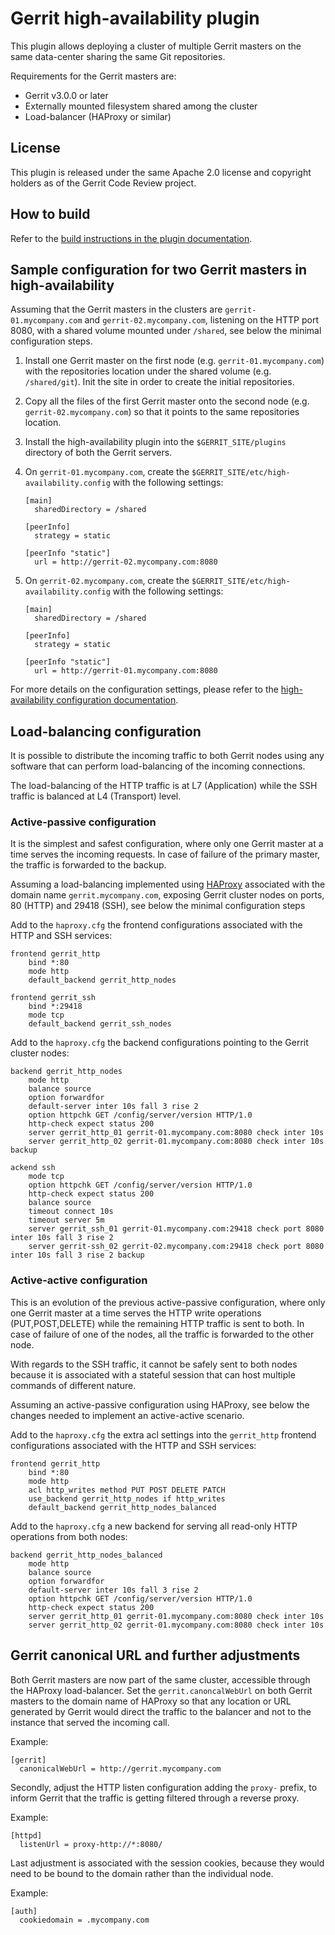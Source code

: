 # Gerrit high-availability plugin

This plugin allows deploying a cluster of multiple Gerrit masters
on the same data-center sharing the same Git repositories.

Requirements for the Gerrit masters are:

- Gerrit v3.0.0 or later
- Externally mounted filesystem shared among the cluster
- Load-balancer (HAProxy or similar)

## License

This plugin is released under the same Apache 2.0 license and copyright holders
as of the Gerrit Code Review project.

## How to build

Refer to the [build instructions in the plugin documentation](src/main/resources/Documentation/build.md).

## Sample configuration for two Gerrit masters in high-availability

Assuming that the Gerrit masters in the clusters are `gerrit-01.mycompany.com` and
`gerrit-02.mycompany.com`, listening on the HTTP port 8080, with a shared volume
mounted under `/shared`, see below the minimal configuration steps.

1. Install one Gerrit master on the first node (e.g. `gerrit-01.mycompany.com`)
   with the repositories location under the shared volume (e.g. `/shared/git`).
   Init the site in order to create the initial repositories.

2. Copy all the files of the first Gerrit master onto the second node (e.g. `gerrit-02.mycompany.com`)
   so that it points to the same repositories location.

3. Install the high-availability plugin into the `$GERRIT_SITE/plugins` directory of both
   the Gerrit servers.

4. On `gerrit-01.mycompany.com`, create the `$GERRIT_SITE/etc/high-availability.config` with
   the following settings:

   ```
   [main]
     sharedDirectory = /shared

   [peerInfo]
     strategy = static

   [peerInfo "static"]
     url = http://gerrit-02.mycompany.com:8080
   ```

5. On `gerrit-02.mycompany.com`, create the `$GERRIT_SITE/etc/high-availability.config` with
   the following settings:

   ```
   [main]
     sharedDirectory = /shared

   [peerInfo]
     strategy = static

   [peerInfo "static"]
     url = http://gerrit-01.mycompany.com:8080
   ```

For more details on the configuration settings, please refer to the
[high-availability configuration documentation](src/main/resources/Documentation/config.md).

## Load-balancing configuration

It is possible to distribute the incoming traffic to both Gerrit nodes using any software that can
perform load-balancing of the incoming connections.

The load-balancing of the HTTP traffic is at L7 (Application) while the
SSH traffic is balanced at L4 (Transport) level.

### Active-passive configuration

It is the simplest and safest configuration, where only one Gerrit master at a
time serves the incoming requests.
In case of failure of the primary master, the traffic is forwarded to the backup.

Assuming a load-balancing implemented using [HAProxy](http://www.haproxy.org/)
associated with the domain name `gerrit.mycompany.com`, exposing Gerrit cluster nodes
on ports, 80 (HTTP) and 29418 (SSH), see below the minimal configuration
steps

Add to the `haproxy.cfg` the frontend configurations associated with the HTTP
and SSH services:

```
frontend gerrit_http
    bind *:80
    mode http
    default_backend gerrit_http_nodes

frontend gerrit_ssh
    bind *:29418
    mode tcp
    default_backend gerrit_ssh_nodes
```

Add to the `haproxy.cfg` the backend configurations pointing to the Gerrit cluster
nodes:

```
backend gerrit_http_nodes
    mode http
    balance source
    option forwardfor
    default-server inter 10s fall 3 rise 2
    option httpchk GET /config/server/version HTTP/1.0
    http-check expect status 200
    server gerrit_http_01 gerrit-01.mycompany.com:8080 check inter 10s
    server gerrit_http_02 gerrit-01.mycompany.com:8080 check inter 10s backup

ackend ssh
    mode tcp
    option httpchk GET /config/server/version HTTP/1.0
    http-check expect status 200
    balance source
    timeout connect 10s
    timeout server 5m
    server gerrit_ssh_01 gerrit-01.mycompany.com:29418 check port 8080 inter 10s fall 3 rise 2
    server gerrit-ssh_02 gerrit-02.mycompany.com:29418 check port 8080 inter 10s fall 3 rise 2 backup
```

### Active-active configuration

This is an evolution of the previous active-passive configuration, where only one Gerrit master at a
time serves the HTTP write operations (PUT,POST,DELETE) while the remaining HTTP traffic is sent
to both.
In case of failure of one of the nodes, all the traffic is forwarded to the other node.

With regards to the SSH traffic, it cannot be safely sent to both nodes because it is associated
with a stateful session that can host multiple commands of different nature.

Assuming an active-passive configuration using HAProxy, see below the changes needed to implement
an active-active scenario.

Add to the `haproxy.cfg` the extra acl settings into the `gerrit_http` frontend configurations
associated with the HTTP and SSH services:

```
frontend gerrit_http
    bind *:80
    mode http
    acl http_writes method PUT POST DELETE PATCH
    use_backend gerrit_http_nodes if http_writes
    default_backend gerrit_http_nodes_balanced
```

Add to the `haproxy.cfg` a new backend for serving all read-only HTTP operations from both nodes:

```
backend gerrit_http_nodes_balanced
    mode http
    balance source
    option forwardfor
    default-server inter 10s fall 3 rise 2
    option httpchk GET /config/server/version HTTP/1.0
    http-check expect status 200
    server gerrit_http_01 gerrit-01.mycompany.com:8080 check inter 10s
    server gerrit_http_02 gerrit-01.mycompany.com:8080 check inter 10s
```

## Gerrit canonical URL and further adjustments

Both Gerrit masters are now part of the same cluster, accessible through the HAProxy load-balancer.
Set the `gerrit.canoncalWebUrl` on both Gerrit masters to the domain name of HAProxy so that any
location or URL generated by Gerrit would direct the traffic to the balancer and not to the instance
that served the incoming call.

Example:
```
[gerrit]
  canonicalWebUrl = http://gerrit.mycompany.com
```

Secondly, adjust the HTTP listen configuration adding the `proxy-` prefix, to inform Gerrit that
the traffic is getting filtered through a reverse proxy.

Example:
```
[httpd]
  listenUrl = proxy-http://*:8080/
```

Last adjustment is associated with the session cookies, because they would need to be bound to
the domain rather than the individual node.

Example:
```
[auth]
  cookiedomain = .mycompany.com
```
